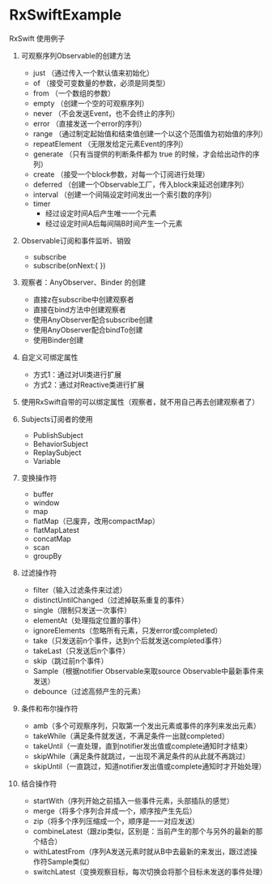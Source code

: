# RxSwiftExample
RxSwift 使用例子

1. 可观察序列Observable的创建方法
   - just （通过传入一个默认值来初始化）
   - of （接受可变数量的参数，必须是同类型）
   - from （一个数组的参数）
   - empty （创建一个空的可观察序列）
   - never （不会发送Event，也不会终止的序列）
   - error （直接发送一个error的序列）
   - range （通过制定起始值和结束值创建一个以这个范围值为初始值的序列）
   - repeatElement （无限发给定元素Event的序列）
   - generate （只有当提供的判断条件都为 true 的时候，才会给出动作的序列）
   - create （接受一个block参数，对每一个订阅进行处理）
   - deferred （创建一个Observable工厂，传入block来延迟创建序列）
   - interval （创建一个间隔设定时间发出一个索引数的序列）
   - timer 
      - 经过设定时间A后产生唯一一个元素
      - 经过设定时间A后每间隔B时间产生一个元素

2. Observable订阅和事件监听、销毁
   - subscribe
   - subscribe(onNext:{ })

3. 观察者：AnyObserver、Binder 的创建
   - 直接z在subscribe中创建观察者
   - 直接在bind方法中创建观察者
   - 使用AnyObserver配合subscribe创建
   - 使用AnyObserver配合bindTo创建
   - 使用Binder创建

4. 自定义可绑定属性
   - 方式1：通过对UI类进行扩展
   - 方式2：通过对Reactive类进行扩展

5. 使用RxSwift自带的可以绑定属性（观察者，就不用自己再去创建观察者了）

6. Subjects订阅者的使用
   - PublishSubject
   - BehaviorSubject
   - ReplaySubject
   - Variable

7. 变换操作符
   - buffer
   - window
   - map
   - flatMap（已废弃，改用compactMap）
   - flatMapLatest
   - concatMap
   - scan
   - groupBy

8. 过滤操作符
   - filter（输入过滤条件来过滤）
   - distinctUntilChanged（过滤掉联系重复的事件）
   - single（限制只发送一次事件）
   - elementAt（处理指定位置的事件）
   - ignoreElements（忽略所有元素，只发error或completed）
   - take（只发送前n个事件，达到n个后就发送completed事件）
   - takeLast（只发送后n个事件）
   - skip（跳过前n个事件）
   - Sample（根据notifier Observable来取source Observable中最新事件来发送）
   - debounce（过滤高频产生的元素）

9. 条件和布尔操作符
   - amb（多个可观察序列，只取第一个发出元素或事件的序列来发出元素）
   - takeWhile（满足条件就发送，不满足条件一出就completed）
   - takeUntil（一直处理，直到notifier发出值或complete通知时才结束）
   - skipWhile（满足条件就跳过，一出现不满足条件的从此就不再跳过）
   - skipUntil（一直跳过，知道notifier发出值或complete通知时才开始处理）

10. 结合操作符
    - startWith（序列开始之前插入一些事件元素，头部插队的感觉）
    - merge（将多个序列合并成一个，顺序按产生先后）
    - zip（将多个序列压缩成一个，顺序是一一对应发送）
    - combineLatest（跟zip类似，区别是：当前产生的那个与另外的最新的那个结合）
    - withLatestFrom（序列A发送元素时就从B中去最新的来发出，跟过滤操作符Sample类似）
    - switchLatest（变换观察目标，每次切换会将那个目标未发送的事件处理）
